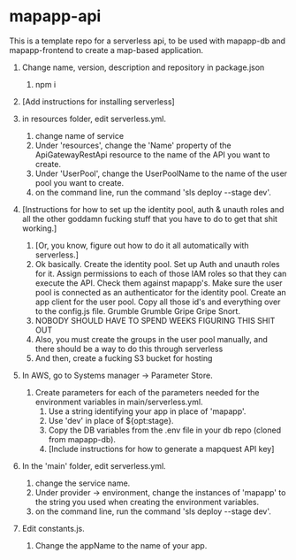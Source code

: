 # mapapp-api

This is a template repo for a serverless api, to be used with mapapp-db and mapapp-frontend to create a map-based application.

1. Change name, version, description and repository in package.json
    1. npm i


2. [Add instructions for installing serverless]


3. in resources folder, edit serverless.yml.
   1. change name of service
   1. Under 'resources', change the 'Name' property of the ApiGatewayRestApi resource to the name of the API you want to create.
   1. Under 'UserPool', change the UserPoolName to the name of the user pool you want to create.
   1. on the command line, run the command 'sls deploy --stage dev'.


4. [Instructions for how to set up the identity pool, auth & unauth roles and all the other goddamn fucking stuff that you have to do to get that shit working.]
   1. [Or, you know, figure out how to do it all automatically with serverless.]
   1. Ok basically.  Create the identity pool.  Set up Auth and unauth roles for it.
   Assign permissions to each of those IAM roles so that they can execute the API.
      Check them against mapapp's.  Make sure the user pool is connected as an authenticator for the identity pool.  Create an app client for the user pool.
      Copy all those id's and everything over to the config.js file.
      Grumble Grumble Gripe Gripe Snort.
   1. NOBODY SHOULD HAVE TO SPEND WEEKS FIGURING THIS SHIT OUT
   1. Also, you must create the groups in the user pool manually, and there should be a way to do this through serverless
   1. And then, create a fucking S3 bucket for hosting
   
5. In AWS, go to Systems manager -> Parameter Store.
   1. Create parameters for each of the parameters needed for the environment variables in main/serverless.yml.
      1. Use a string identifying your app in place of 'mapapp'.
      1. Use 'dev' in place of ${opt:stage}.
      1. Copy the DB variables from the .env file in your db repo (cloned from mapapp-db).
      1. [Include instructions for how to generate a mapquest API key]


6. In the 'main' folder, edit serverless.yml.
   1. change the service name.
   1. Under provider -> environment, change the instances of 'mapapp' to the string you used when creating the environment variables.
   1. on the command line, run the command 'sls deploy --stage dev'.


7. Edit constants.js.
   1. Change the appName to the name of your app.
